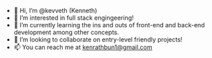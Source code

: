 - 👋 Hi, I’m @kevveth (Kenneth)
- 👀 I’m interested in full stack engingeering!
- 🌱 I’m currently learning the ins and outs of front-end and back-end development among other concepts.
- 💞️ I’m looking to collaborate on entry-level friendly projects!
- 📫 You can reach me at kenrathbun1@gmail.com

<!---
kevveth/kevveth is a ✨ special ✨ repository because its `README.md` (this file) appears on your GitHub profile.
You can click the Preview link to take a look at your changes.
--->
